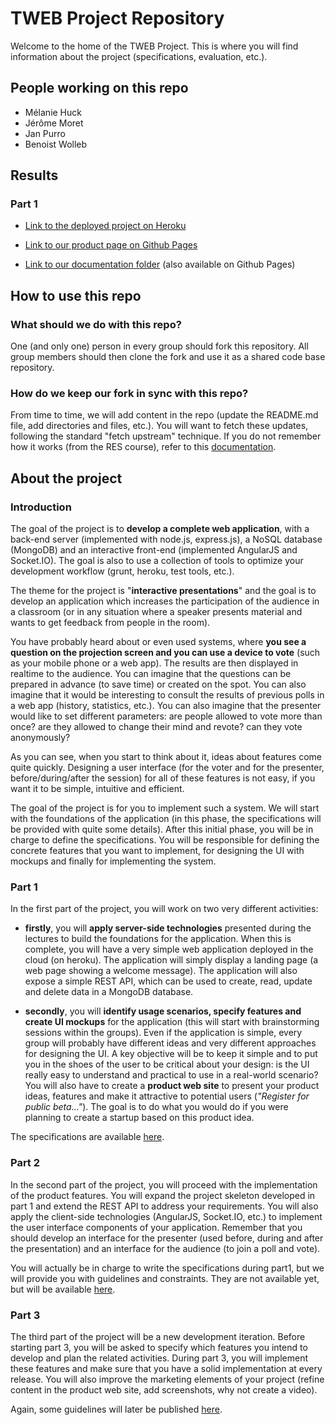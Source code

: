# TWEB Project Repository

Welcome to the home of the TWEB Project. This is where you will find information about the project (specifications, evaluation, etc.).

## People working on this repo

- Mélanie Huck
- Jérôme Moret
- Jan Purro
- Benoist Wolleb

## Results
### Part 1

- [Link to the deployed project on Heroku](https://qpolls-tweb-2015-project.herokuapp.com/)

- [Link to our product page on Github Pages](http://jurporan.github.io/Teaching-HEIGVD-TWEB-2015-Project/)

- [Link to our documentation folder](Documentation) (also available on Github Pages)

## How to use this repo

### What should we do with this repo?

One (and only one) person in every group should fork this repository. All group members should then clone the fork and use it as a shared code base repository.

### How do we keep our fork in sync with this repo?

From time to time, we will add content in the repo (update the README.md file, add directories and files, etc.). You will want to fetch these updates, following the standard "fetch upstream" technique. If you do not remember how it works (from the RES course), refer to this [documentation](https://help.github.com/articles/syncing-a-fork/). 


## About the project

### Introduction

The goal of the project is to **develop a complete web application**, with a back-end server (implemented with node.js, express.js), a NoSQL database (MongoDB) and an interactive front-end (implemented AngularJS and Socket.IO). The goal is also to use a collection of tools to optimize your development workflow (grunt, heroku, test tools, etc.).

The theme for the project is "**interactive presentations**" and the goal is to develop an application which increases the participation of the audience in a classroom (or in any situation where a speaker presents material and wants to get feedback from people in the room).

You have probably heard about or even used systems, where **you see a question on the projection screen and you can use a device to vote** (such as your mobile phone or a web app). The results are then displayed in realtime to the audience. You can imagine that the questions can be prepared in advance (to save time) or created on the spot. You can also imagine that it would be interesting to consult the results of previous polls in a web app (history, statistics, etc.). You can also imagine that the presenter would like to set different parameters: are people allowed to vote more than once? are they allowed to change their mind and revote? can they vote anonymously?

As you can see, when you start to think about it, ideas about features come quite quickly. Designing a user interface (for the voter and for the presenter, before/during/after the session) for all of these features is not easy, if you want it to be simple, intuitive and efficient.

The goal of the project is for you to implement such a system. We will start with the foundations of the application (in this phase, the specifications will be provided with quite some details). After this initial phase, you will be in charge to define the specifications. You will be responsible for defining the concrete features that you want to implement, for designing the UI with mockups and finally for implementing the system.



### Part 1

In the first part of the project, you will work on two very different activities:

* **firstly**, you will **apply server-side technologies** presented during the lectures to build the foundations for the application. When this is complete, you will have a very simple web application deployed in the cloud (on heroku). The application will simply display a landing page (a web page showing a welcome message). The application will also expose a simple REST API, which can be used to create, read, update and delete data in a MongoDB database.

* **secondly**, you will **identify usage scenarios, specify features and create UI mockups** for the application (this will start with brainstorming sessions within the groups). Even if the application is simple, every group will probably have different ideas and very different approaches for designing the UI. A key objective will be to keep it simple and to put you in the shoes of the user to be critical about your design: is the UI really easy to understand and practical to use in a real-world scenario? You will also have to create a **product web site** to present your product ideas, features and make it attractive to potential users (*"Register for public beta..."*). The goal is to do what you would do if you were planning to create a startup based on this product idea.


The specifications are available [here](specifications/part1/).


### Part 2

In the second part of the project, you will proceed with the implementation of the product features. You will expand the project skeleton developed in part 1 and extend the REST API to address your requirements. You will also apply the client-side technologies (AngularJS, Socket.IO, etc.) to implement the user interface components of your application. Remember that you should develop an interface for the presenter (used before, during and after the presentation) and an interface for the audience (to join a poll and vote).

You will actually be in charge to write the specifications during part1, but we will provide you with guidelines and constraints. They are not available yet, but will be available
 [here](specifications/part2).


### Part 3

The third part of the project will be a new development iteration. Before starting part 3, you will be asked to specify which features you intend to develop and plan the related activities. During part 3, you will implement these features and make sure that you have a solid implementation at every release. You will also improve the marketing elements of your project (refine content in the product web site, add screenshots, why not create a video). 

Again, some guidelines will later be published [here](specifications/part3).